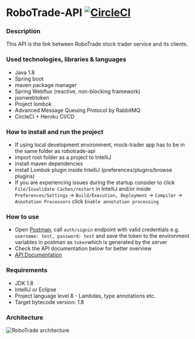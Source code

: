 # RoboTrade-API [![CircleCI](https://circleci.com/gh/petivagyok16/robotrade-api/tree/master.svg?style=svg)](https://circleci.com/gh/petivagyok16/robotrade-api/tree/master)

### Description

This API is the link between RoboTrade stock trader service and its clients.

### Used technologies, libraries & languages
- Java 1.8
- Spring boot
- maven package manager
- Spring Webflux (reactive, non-blocking framework)
- jsonwebtoken
- Project lombok
- Advanced Message Queuing Protocol by RabbitMQ
- CircleCI + Heroku CI/CD

### How to install and run the project
- If using local development environment, mock-trader app has to be in the same folder as robotrade-api
- import root folder as a project to IntelliJ
- install maven dependencies
- install Lombok plugin inside IntelliJ (preferences/plugins/browse plugins)
- If you are experiencing issues during the startup consider to click `File/Invalidate Caches/restart`
 in IntelliJ and/or inside `Preferences/Settings` -> `Build/Execution, Deployment` -> `Compiler` -> `Annotation Processors`
 click `Enable annotation processing`

 ### How to use
 - Open [Postman](https://www.getpostman.com/), call `auth/signin` endpoint with valid credentials e.g. `username: test, password: test` and save the token to the environment variables in postman as `token`which is generated by the server
 - Check the API documentation below for better overview
 - [API Documentation](https://documenter.getpostman.com/view/659719/RWTptGtb)

### Requirements
- JDK 1.8
- IntelliJ or Eclipse
- Project language level 8 - Lambdas, type annotations etc.
- Target bytecode version: 1.8

### Architecture

![RoboTrade architecture](https://i.imgur.com/SLxb0z3.jpg)

